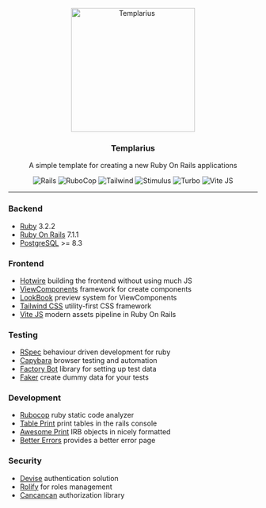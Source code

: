 <p align="center">
 <img style="height:250px" src="https://i.imgur.com/0rU0jlq.png" alt="Templarius"></a>
</p>

<h3 align="center">Templarius</h3>
<p align="center">
 A simple template for creating a new Ruby On Rails applications
</p>

<div align="center">

![Rails](https://img.shields.io/badge/-Ruby_On_Rails-333333?style=flat&logo=rubygems)
![RuboCop](https://img.shields.io/badge/-RuboCop-333333?style=flat&logo=rubocop)
![Tailwind](https://img.shields.io/badge/-TailwindCSS-333333?style=flat&logo=tailwindcss)
![Stimulus](https://img.shields.io/badge/-Stimulus-333333?style=flat&logo=stimulus)
![Turbo](https://img.shields.io/badge/-Turbo-333333?style=flat&logo=turbo)
![Vite JS](https://img.shields.io/badge/-Vite_JS-333333?style=flat&logo=vite&logoColor=ffca28)
</div>

---

### Backend
- [Ruby](https://www.ruby-lang.org/de) 3.2.2
- [Ruby On Rails](https://rubyonrails.org) 7.1.1
- [PostgreSQL](https://www.postgresql.org) >= 8.3

### Frontend
- [Hotwire](https://hotwired.dev) building the frontend without using much JS
- [ViewComponents](https://viewcomponent.org) framework for create components
- [LookBook](https://github.com/ViewComponent/lookbook) preview system for ViewComponents
- [Tailwind CSS](https://tailwindcss.com) utility-first CSS framework
- [Vite JS](https://github.com/ElMassimo/vite_ruby) modern assets pipeline in Ruby On Rails

### Testing
- [RSpec](https://github.com/rspec/rspec-rails) behaviour driven development for ruby
- [Capybara](https://github.com/teamcapybara/capybara) browser testing and automation
- [Factory Bot](https://github.com/thoughtbot/factory_bot) library for setting up test data
- [Faker](https://github.com/faker-ruby/faker) create dummy data for your tests

### Development
- [Rubocop](https://github.com/rubocop/rubocop) ruby static code analyzer
- [Table Print](https://github.com/arches/table_print) print tables in the rails console
- [Awesome Print](https://github.com/awesome-print/awesome_print) IRB objects in nicely formatted
- [Better Errors](https://github.com/BetterErrors/better_errors) provides a better error page

### Security
- [Devise](https://github.com/heartcombo/devise) authentication solution
- [Rolify](https://github.com/RolifyCommunity/rolify) for roles management
- [Cancancan](https://github.com/CanCanCommunity/cancancan) authorization library
